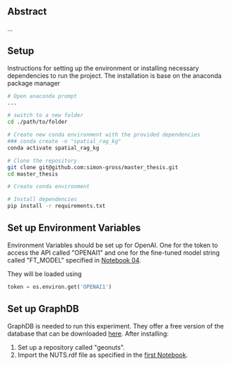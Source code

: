 ## Abstract
...

## Setup
Instructions for setting up the environment or installing necessary dependencies to run the project. The installation is base on the anaconda package manager

```bash
# Open anaconda prompt
...

# switch to a new folder
cd ./path/to/folder

# Create new conda environment with the provided dependencies
### conda create -n "spatial_rag_kg" 
conda activate spatial_rag_kg

# Clone the repository
git clone git@github.com:simon-gross/master_thesis.git
cd master_thesis

# Create conda environment

# Install dependencies
pip install -r requirements.txt
```

## Set up Environment Variables
Environment Variables should be set up for OpenAI. One for the token to access the API called "OPENAI1" and one for the fine-tuned model string called "FT_MODEL" specified in [Notebook 04](./01_gather_data_and_set_up_geosparql.ipynb).

They will be loaded using 
```python
token = os.environ.get('OPENAI1')
```

## Set up GraphDB
GraphDB is needed to run this experiment. They offer a free version of the database that can be downloaded [here](https://www.ontotext.com/products/graphdb/). After installing:

1. Set up a repository called "geonuts".
2. Import the NUTS.rdf file as specified in the [first Notebook](./01_gather_data_and_set_up_geosparql.ipynb).